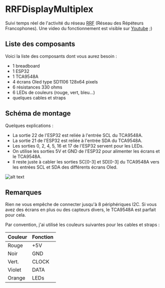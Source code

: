 # RRFDisplayMultiplex
Suivi temps réel de l'activité du réseau [RRF](https://f5nlg.wordpress.com/2015/12/28/nouveau-reseau-french-repeater-network/) (Réseau des Répéteurs Francophones). Une video du fonctionnement est visible sur [Youtube](https://www.youtube.com/watch?v=APK_efbEtOQ) ;)

## Liste des composants

Voici la liste des composants dont vous aurez besoin :

- 1 breadboard
- 1 ESP32
- 1 TCA9548A
- 4 écrans Oled type SD1106 128x64 pixels
- 6 résistances 330 ohms
- 6 LEDs de couleurs (rouge, vert, bleu...)
- quelques cables et straps

## Schéma de montage

Quelques explications :

- La sortie 22 de l'ESP32 est reliée à l'entrée SCL du TCA9548A.
- La sortie 21 de l'ESP32 est reliée à l'entrée SDA du TCA9548A.
- Les sorties 0, 2, 4, 5, 16 et 17 de l'ESP32 servent pour les LEDs.
- On utilise les sorties 5V et GND de l'ESP32 pour alimenter les écrans et le TCA9548A.
- Il reste juste à cabler les sorties SC[0-3] et SD[0-3] du TCA9548A vers les entrées SCL et SDA des différents écrans Oled.

![alt text](https://github.com/armel/RRFTDisplayMultiplex/blob/master/RRFDisplayMultiplex.png)

## Remarques

Rien ne vous empêche de connecter jusqu'à 8 périphériques I2C. Si vous avez des écrans en plus ou des capteurs divers, le TCA9548A est parfait pour cela.

Par convention, j'ai utilisé les couleurs suivantes pour les cables et straps :


| Couleur    |   Fonction  | 
| ---------- | ----------- | 
| Rouge      |    +5V      | 
| Noir       |   GND       |
| Vert.   	|   CLOCK     | 
| Violet     |    DATA     | 
| Orange     |    LEDs     | 
